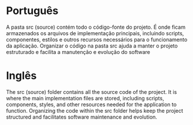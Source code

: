 # **Português**
A pasta src (source) contém todo o código-fonte do projeto. É onde ficam armazenados os arquivos de implementação principais, incluindo scripts, componentes, estilos e outros recursos necessários para o funcionamento da aplicação. Organizar o código na pasta src ajuda a manter o projeto estruturado e facilita a manutenção e evolução do software

# **Inglês**
The src (source) folder contains all the source code of the project. It is where the main implementation files are stored, including scripts, components, styles, and other resources needed for the application to function. Organizing the code within the src folder helps keep the project structured and facilitates software maintenance and evolution.